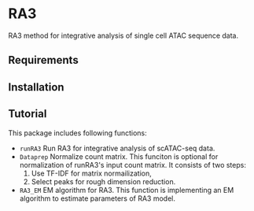 # RA3
RA3 method for integrative analysis of single cell ATAC sequence data.

## Requirements

## Installation

## Tutorial

This package includes following functions:
- `runRA3` Run RA3 for integrative analysis of scATAC-seq data. 
- `Dataprep` Normalize count matrix. This funciton is optional for normalization of runRA3's input count matrix. It consists of two steps:
  1. Use TF-IDF for matrix normailization,
  2. Select peaks for rough dimension reduction.
- `RA3_EM` EM algorithm for RA3. This function is implementing an EM algorithm to estimate parameters of RA3 model.
